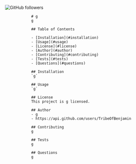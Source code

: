 ![GitHub followers](https://img.shields.io/github/followers/0?label=Follow&style=social)
                
                # g
                g
                
                ## Table of Contents
                
                - [Installation](#installation)
                - [Usage](#usage)
                - [License](#license)
                - [Author](#author)
                - [Contributing](#contributing)
                - [Tests](#tests)
                - [Questions](#questions)
                    
                ## Installation
                `g`
        
                ## Usage
                `g`
        
                ## License
                This project is g licensed.
        
                ## Author
                - g
                - https://api.github.com/users/TribeOfBenjamin
                
                ## Contributing
                g
        
                ## Tests
                g
                
                ## Questions
                g